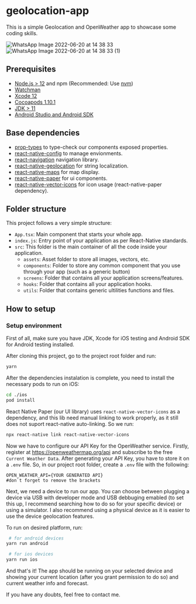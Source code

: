 # geolocation-app

This is a simple Geolocation and OpenWeather app to showcase some coding skills.

![WhatsApp Image 2022-06-20 at 14 38 33](https://user-images.githubusercontent.com/17079128/174658377-6adc18ae-a5a1-4a8e-bd8a-db19587b93a1.jpeg)
![WhatsApp Image 2022-06-20 at 14 38 33 (1)](https://user-images.githubusercontent.com/17079128/174658389-dd4d2962-c872-43ec-bede-5bca33038f45.jpeg)


## Prerequisites

- [Node.js > 12](https://nodejs.org) and npm (Recommended: Use [nvm](https://github.com/nvm-sh/nvm))
- [Watchman](https://facebook.github.io/watchman)
- [Xcode 12](https://developer.apple.com/xcode)
- [Cocoapods 1.10.1](https://cocoapods.org)
- [JDK > 11](https://www.oracle.com/java/technologies/javase-jdk11-downloads.html)
- [Android Studio and Android SDK](https://developer.android.com/studio)

## Base dependencies

- [prop-types](https://github.com/facebook/prop-types) to type-check our components exposed properties.
- [react-native-config](https://github.com/luggit/react-native-config) to manage envionments.
- [react-navigation](https://reactnavigation.org/) navigation library.
- [react-native-geolocation](https://github.com/michalchudziak/react-native-geolocation) for string localization.
- [react-native-maps](https://github.com/stefalda/ReactNativeLocalization) for map display.
- [react-native-paper](https://github.com/stefalda/ReactNativeLocalization) for ui components.
- [react-native-vector-icons](https://github.com/stefalda/ReactNativeLocalization) for icon usage (react-native-paper dependency).

## Folder structure

This project follows a very simple structure:

- `App.tsx`: Main component that starts your whole app.
- `index.js`: Entry point of your application as per React-Native standards.
- `src`: This folder is the main container of all the code inside your application.
  - `assets`: Asset folder to store all images, vectors, etc.
  - `components`: Folder to store any common component that you use through your app (such as a generic button)
  - `screens`: Folder that contains all your application screens/features.
  - `hooks`: Folder that contains all your application hooks.
  - `utils`: Folder that contains generic ultilities functions and files.

## How to setup

### Setup environment

First of all, make sure you have JDK, Xcode for iOS testing and Android SDK for Android testing installed.

After cloning this project, go to the project root folder and run:
```bash
yarn
```

After the dependencies instalation is complete, you need to install the necessary pods to run on iOS:
```bash
cd ./ios
pod install
```

React Native Paper (our UI library) uses `react-native-vector-icons` as a dependency, and this lib need manual linking to work properly, as it still does not suport react-native auto-linking. So we run:
```bash
npx react-native link react-native-vector-icons
```

Now we have to configure our API Key for the OpenWeather service. Firstly, register at https://openweathermap.org/api and subscribe to the free `Current Weather Data`. After generating your API Key, you have to store it on a `.env` file. So, in our project root folder, create a `.env` file with the following: 
``` 
OPEN_WEATHER_API={YOUR GENERATED API}
#don`t forget to remove the brackets
```

Next, we need a device to run our app. You can choose between plugging a device via USB with developer mode and USB debbuging emabled (to set this up, I recommend searching how to do so for your specific device) or using a simulator. I also recommend using a physical device as it is easier to use the device geolocation features.

To run on desired platform, run:
```bash
 # for android devices
yarn run android

 # for ios devices
yarn run ios
```
And that's it! The app should be running on your selected device and showing your current location (after you grant permission to do so) and current weather info and forecast.

If you have any doubts, feel free to contact me.


